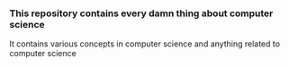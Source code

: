 ### This repository contains every damn thing about computer science
It contains various concepts in computer science and anything related to computer science
